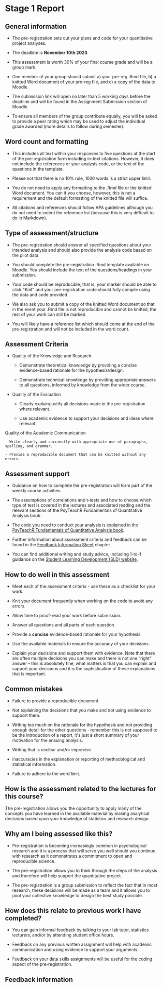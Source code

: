 

# Stage 1 Report

## General information

- The pre-registration sets out your plans and code for your quantitative project analyses.

 - The deadline is **November 10th 2023**.

- This assessment is worth 30% of your final course grade and will be a group mark.

- One member of your group should submit a) your pre-reg .Rmd file, b) a knitted Word document of your pre-reg file, and c) a copy of the data to Moodle.

- The submission link will open no later than 5 working days before the deadline and will be found in the Assignment Submission section of Moodle.

- To ensure all members of the group contribute equally, you will be asked to provide a peer rating which may be used to adjust the individual grade awarded (more details to follow during semester).

## Word count and formatting

- This includes all text within your responses to five questions at the start of the pre-registration form including in-text citations. However, it does not include the references or your analysis code, or the text of the questions in the template.

 - Please not that there is no 10% rule, 1000 words is a strict upper limit.

 - You do not need to apply any formatting to the .Rmd file or the knitted Word document. You can if you choose, however, this is not a requirement and the default formatting of the knitted file will suffice.

 - All citations and references should follow APA guidelines although you do not need to indent the reference list (because this is very difficult to do in Markdown).
 
## Type of assessment/structure

- The pre-registration should answer all specified questions about your intended analysis and should also provide the analysis code based on the pilot data.

- You should complete the pre-registration .Rmd template available on Moodle. You should include the text of the questions/headings in your submission.

- Your code should be reproducible, that is, your marker should be able to click "Knit" and your pre-registration code should fully compile using the data and code provided.

 - We also ask you to submit a copy of the knitted Word document so that in the event your .Rmd file is not reproducible and cannot be knitted, the rest of your work can still be marked.

- You will likely have a reference list which should come at the end of the pre-registration and will not be included in the word count.

## Assessment Criteria

- Quality of the Knowledge and Research
    - Demonstrate theoretical knowledge by providing a concise evidence-based rationale for the hypothesis/design.
    
    - Demonstrate technical knowledge by providing appropriate answers to all questions, informed by knowledge from the wider course.
    
- Quality of the Evaluation

    - Clearly explain/justify all decisions made in the pre-registration where relevant.

    - Use academic evidence to support your decisions and ideas where relevant.

Quality of the Academic Communication

    - Write clearly and succinctly with appropriate use of paragraphs, spelling, and grammar.

    - Provide a reproducible document that can be knitted without any errors.

## Assessment support

- Guidance on how to complete the pre-registration will form part of the weekly course activities. 

- The assumptions of correlations and t-tests and how to choose which type of test is covered in the lectures and associated reading and the relevant sections of the PsyTeachR Fundamentals of Quantitative Analysis book.

 - The code you need to conduct your analysis is explained in the [PsyTeachR Fundamentals of Quantitative Analysis book](https://psyteachr.github.io/quant-fun-v2/index.html).

- Further information about assessment criteria and feedback can be found in the [Feedback Information Sheet](#FIS) chapter.

- You can find additional writing and study advice, including 1-to-1 guidance on the [Student Learning Development (SLD) website](https://www.gla.ac.uk/myglasgow/sld/).

## How to do well in this assessment

- Meet each of the assessment criteria - use these as a checklist for your work.

- Knit your document frequently when working on the code to avoid any errors.

- Allow time to proof-read your work before submission.

- Answer all questions and all parts of each question.

- Provide a **concise** evidence-based rationale for your hypothesis.

- Use the available materials to ensure the accuracy of your decisions.

- Explain your decisions and support them with evidence. Note that there are often multiple decisions you can make and there is not one “right” answer – this is absolutely fine, what matters is that you can explain and support your decisions and it is the sophistication of these explanations that is important.

## Common mistakes

- Failure to provide a reproducible document.

- Not explaining the decisions that you make and not using evidence to support them.

- Writing too much on the rationale for the hypothesis and not providing enough detail for the other questions - remember this is not supposed to be the introduction of a report, it's just a short summary of your motivation for the ensuing analysis.

- Writing that is unclear and/or imprecise.

- Inaccuracies in the explanation or reporting of methodological and statistical information.

- Failure to adhere to the word limit.

## How is the assessment related to the lectures for this course?

The pre-registration allows you the opportunity to apply many of the concepts you have learned in the available material by making analytical decisions based upon your knowledge of statistics and research design.

## Why am I being assessed like this?

- Pre-registration is becoming increasingly common in psychological research and it is a process that will serve you well should you continue with research as it demonstrates a commitment to open and reproducible science.

- The pre-registration allows you to think through the steps of the analysis and therefore will help support the quantitative project.

- The pre-registration is a group submission to reflect the fact that in most research, these decisions will be made as a team and it allows you to pool your collective knowledge to design the best study possible.

## How does this relate to previous work I have completed?

- You can gain informal feedback by talking to your lab tutor, statistics lecturers, and/or by attending student office hours.

- Feedback on any previous written assignment will help with academic communication and using evidence to support your arguments.

- Feedback on your data skills assignments will be useful for the coding aspect of the pre-registration.

## Feedback information 
